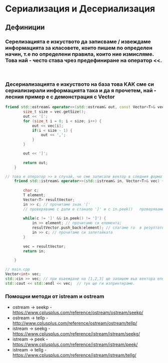 # Сериализация и Десериализация
## Дефиниции
### Серелизацията е изкуството да записваме / извеждаме информацията за класовете, които пишем по определен начин, т.е по определени правила, които ние измисляме. Това най - често става чрез предефиниране на оператор <<.

<br>

### Десериализацията е изкуството на база това КАК сме си **сериализирали** информацията така и да я прочетем, най - лесния пример е с демонстрация с Vector 

``` c++
friend std::ostream& operator<<(std::ostream& out, const Vector<T>& vec) {
		size_t size = vec.getSize();
		out << '[';
		for (size_t i = 0; i < size; i++) {
			out << vec[i];
			if(i < size - 1) {
				out << ',';
			}
		}

		out << ']';
		
		return out;
	}
```

``` c++
// това е оператор >> в случай, че сме записали вектор в следния формат : [1,2,3]
	friend std::istream& operator>>(std::istream& in, Vector<T>& vec) {
    
		char c;
		T element;
		Vector<T> resultVector;
		in >> c; // прочитаме знак '['
		// проверяваме c дали е станало ']' и с in.peek()   проверяваме следващия елемент дали не е станал ']'
	
		while(c != ']' && in.peek() != ']') { 
			in >> element; // прочитаме си елемента;
			resultVector.push_back(element); // слагаме го  в резултатния вектор
			in >> c; // прочитаме си запетайката
		}
	
		vec = resultVector;
		return in;
	    
    }
```

``` c++
// main.cpp
Vector<int> vec;
std::cin >> vec; // при въвеждане на [1,2,3] ще запишем във вектора елементите 1 2 и 3
std::cout << std::endl << vec;  // тук ще ги изпринтираме.
```


### Помощни методи от istream и ostream
- ostream -> seekp - https://www.cplusplus.com/reference/ostream/ostream/seekp/
- ostream -> tellp - http://www.cplusplus.com/reference/ostream/ostream/tellp/
- istream -> seekg - https://www.cplusplus.com/reference/istream/istream/seekg/
- istream -> peek - https://www.cplusplus.com/reference/istream/istream/peek/
- istream -> tellg - https://www.cplusplus.com/reference/istream/istream/tellg/